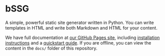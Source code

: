 # bSSG
A simple, powerful static site generator written in Python. You can write templates in HTML and write both Markdown and HTML for your content.

We have full documentation at [our GitHub Pages site](https://bssg-project.github.io/bSSG/), including [installation instructions](https://bssg-project.github.io/bSSG/install) and a [quickstart guide](https://bssg-project.github.io/bSSG/quickstart). If you are offline, you can view the content in the `docs/` folder of this repository.